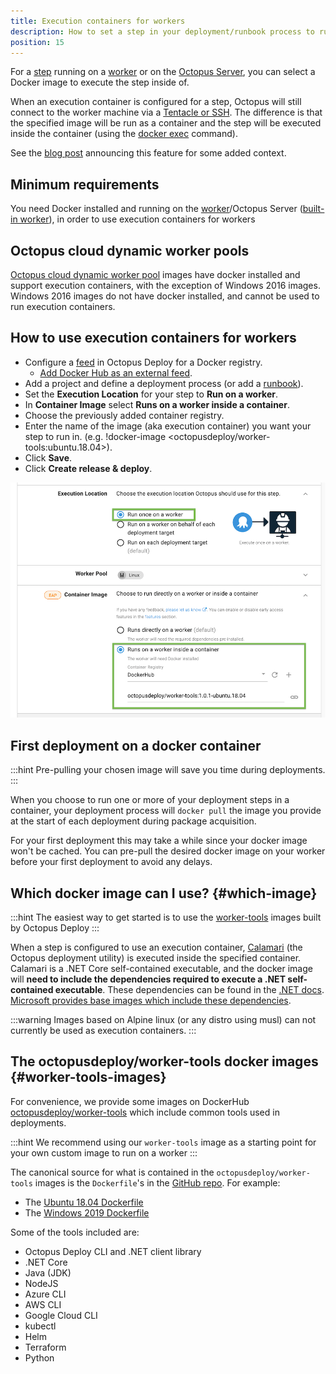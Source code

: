 ```yaml
---
title: Execution containers for workers
description: How to set a step in your deployment/runbook process to run inside a container.
position: 15
---
```


For a [step](/docs/deployment-process/steps/index.md) running on a [worker](docs/infrastructure/workers/index.md) or on the [Octopus Server](docs/infrastructure/workers/built-in-worker.md), you can select a Docker image to execute the step inside of.

When an execution container is configured for a step, Octopus will still connect to the worker machine via a [Tentacle or SSH](/docs/infrastructure/workers/index.md#register-a-worker-as-a-listening-tentacle). The difference is that the specified image will be run as a container and the step will be executed inside the container (using the [docker exec](https://docs.docker.com/engine/reference/commandline/exec/) command).

See the [blog post](https://octopus.com/blog/execution-containers) announcing this feature for some added context.

## Minimum requirements
You need Docker installed and running on the [worker](docs/infrastructure/workers/index.md)/Octopus Server ([built-in worker](/docs/infrastructure/workers/built-in-worker.md)), in order to use execution containers for workers

## Octopus cloud dynamic worker pools 
[Octopus cloud dynamic worker pool](/docs/infrastructure/workers/dynamic-worker-pools.md) images have docker installed and support execution containers, with the exception of Windows 2016 images. Windows 2016 images do not have docker installed, and cannot be used to run execution containers. 


## How to use execution containers for workers 

- Configure a [feed](/docs/packaging-applications/package-repositories/docker-registries/index.md) in Octopus Deploy for a Docker registry.
  - [Add Docker Hub as an external feed](https://octopus.com/blog/build-a-real-world-docker-cicd-pipeline#add-docker-hub-as-an-external-feed).
- Add a project and define a deployment process (or add a [runbook](/docs/runbooks/index.md)).
- Set the **Execution Location** for your step to **Run on a worker**.
- In **Container Image** select **Runs on a worker inside a container**.
- Choose the previously added container registry.
- Enter the name of the image (aka execution container) you want your step to run in. (e.g. !docker-image <octopusdeploy/worker-tools:ubuntu.18.04>).
- Click **Save**.
- Click **Create release & deploy**.

![](images/selector.png "width=500")

## First deployment on a docker container

:::hint
Pre-pulling your chosen image will save you time during deployments.
:::

When you choose to run one or more of your deployment steps in a container, your deployment process will `docker pull` the image you provide at the start of each deployment during package acquisition.

For your first deployment this may take a while since your docker image won't be cached. You can pre-pull the desired docker image on your worker before your first deployment to avoid any delays.

## Which docker image can I use? {#which-image}

:::hint
The easiest way to get started is to use the [worker-tools](#worker-tools-images) images built by Octopus Deploy
:::

When a step is configured to use an execution container, [Calamari](/docs/octopus-rest-api/calamari.md) (the Octopus deployment utility) is executed inside the specified container.
Calamari is a .NET Core self-contained executable, and the docker image will **need to include the dependencies required to execute a .NET self-contained executable**.  These dependencies can be found in the [.NET docs](https://docs.microsoft.com/en-us/dotnet/core/install/linux-ubuntu#dependencies). [Microsoft provides base images which include these dependencies](https://hub.docker.com/_/microsoft-dotnet-core-runtime-deps/).     

:::warning
Images based on Alpine linux (or any distro using musl) can not currently be used as execution containers.
:::

## The octopusdeploy/worker-tools docker images {#worker-tools-images} 

For convenience, we provide some images on DockerHub [octopusdeploy/worker-tools](https://hub.docker.com/r/octopusdeploy/worker-tools) which include common tools used in deployments. 

:::hint
We recommend using our `worker-tools` image as a starting point for your own custom image to run on a worker
:::

The canonical source for what is contained in the `octopusdeploy/worker-tools` images is the `Dockerfile`'s in the [GitHub repo](https://github.com/OctopusDeploy/WorkerTools). For example: 
- The [Ubuntu 18.04 Dockerfile](https://github.com/OctopusDeploy/WorkerTools/blob/master/ubuntu.18.04/Dockerfile)
- The [Windows 2019 Dockerfile](https://github.com/OctopusDeploy/WorkerTools/blob/master/windows.ltsc2019/Dockerfile)

Some of the tools included are:

- Octopus Deploy CLI and .NET client library
- .NET Core
- Java (JDK)  
- NodeJS
- Azure CLI 
- AWS CLI 
- Google Cloud CLI
- kubectl 
- Helm
- Terraform
- Python
